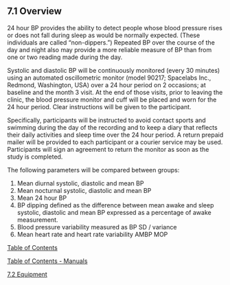 ## 7.1 Overview

24 hour BP provides the ability to detect people whose blood pressure rises or does not fall during sleep as would be normally expected. (These individuals are called “non-dippers.”) Repeated BP over the course of the day and night also may provide a more reliable measure of BP than from one or two reading made during the day.

Systolic and diastolic BP will be continuously monitored (every 30 minutes) using an automated oscillometric monitor (model 90217; Spacelabs Inc., Redmond, Washington, USA) over a 24 hour period on 2 occasions; at baseline and the month 3 visit. At the end of those visits, prior to leaving the clinic, the blood pressure monitor and cuff will be placed and worn for the 24 hour period. Clear instructions will be given to the participant.

Specifically, participants will be instructed to avoid contact sports and swimming during the day of the recording and to keep a diary that reflects their daily activities and sleep time over the 24 hour period. A return prepaid mailer will be provided to each participant or a courier service may be used. Participants will sign an agreement to return the monitor as soon as the study is completed.

The following parameters will be compared between groups:

1. Mean diurnal systolic, diastolic and mean BP
2. Mean nocturnal systolic, diastolic and mean BP
3. Mean 24 hour BP
4. BP dipping defined as the difference between mean awake and sleep systolic,
diastolic and mean BP expressed as a percentage of awake measurement.
5. Blood pressure variability measured as BP SD / variance
6. Mean heart rate and heart rate variability AMBP MOP


<div class="center">
<div class="btn-group">
  <a href=":pages_path:/manuals/ambulatory-blood-pressure/7-00-ambp-toc.md" class="btn btn-default">
    <span class="glyphicon glyphicon-chevron-left"></span>
    Table of Contents
  </a>

  <a href=":pages_path:/manuals/manual-toc.md"
 class="btn btn-default">
    <span class="glyphicon glyphicon-chevron-up"></span>
    Table of Contents - Manuals
  </a>

  <a href=":pages_path:/manuals/ambulatory-blood-pressure/7-02-equipment.md" class="btn btn-success">
    7.2 Equipment
    <span class="glyphicon glyphicon-chevron-right"></span>
  </a>
</div>
</div>

